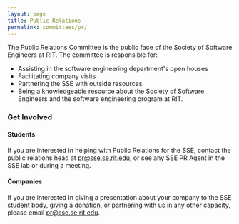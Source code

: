 ```yaml
---
layout: page
title: Public Relations
permalink: committees/pr/
---
```

The Public Relations Committee is the public face of the Society of Software
Engineers at RIT. The committee is responsible for:

* Assisting in the software engineering department's open houses
* Facilitating company visits
* Partnering the SSE with outside resources
* Being a knowledgeable resource about the Society of Software Engineers and the
  software engineering program at RIT.

### Get Involved

#### Students
If you are interested in helping with Public Relations for the SSE, contact the
public relations head at pr@sse.se.rit.edu, or see any SSE PR Agent in the SSE
lab or during a meeting.

#### Companies
If you are interested in giving a presentation about your company to the SSE
student body, giving a donation, or partnering with us in any other capacity,
please email <pr@sse.se.rit.edu>.